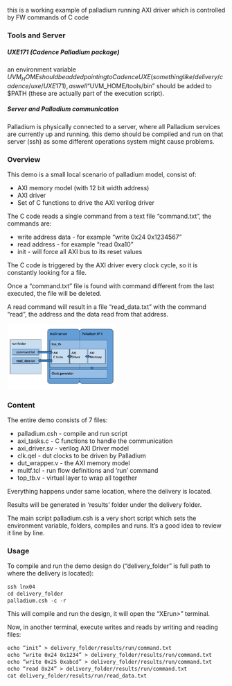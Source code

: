 this is a working example of palladium running AXI driver which is controlled by FW commands of C code

### Tools and Server
##### UXE171 (Cadence Palladium package)
an environment variable $UVM_HOME should be added pointing to Cadence UXE (something like /delivery/cadence/uxe/UXE171),as well “$UVM_HOME/tools/bin” should be added to $PATH (these are actually part of the execution script).
##### Server and Palladium communication
Palladium is physically connected to a server, where all Palladium services are currently up and running.
this demo should be compiled and run on that server (ssh) as some different operations system might cause problems.

### Overview
This demo is a small local scenario of palladium model, consist of:
 - AXI memory model (with 12 bit width address)
 - AXI driver
 - Set of C functions to drive the AXI verilog driver

The C code reads a single command from a text file “command.txt”, the commands are:
 - write  address   data  	- for example “write 0x24 0x1234567”
 - read   address 		- for example “read 0xa10” 
 - init			- will force all AXI bus to its reset values
 
The C code is triggered by the AXI driver every clock cycle, so it is constantly looking for a file.

Once a “command.txt” file is found with command different from the last executed, the file will be deleted.

A read command will result in a file “read_data.txt” with the command “read”, the address and the data read from that address.

<img src="c_axi_demo.png" width="50%">

### Content
The entire demo consists of 7 files:
 - palladium.csh  - compile and run script
 - axi_tasks.c    - C functions to handle the communication
 - axi_driver.sv  - verilog AXI Driver model
 - clk.qel        - dut clocks to be driven by Palladium
 - dut_wrapper.v  - the AXI memory model
 - multf.tcl      - run flow definitions and ‘run’ command
 - top_tb.v       - virtual layer to wrap all together
 
Everything happens under same location, where the delivery is located.

Results will be generated in ‘results’ folder under the delivery folder.

The main script palladium.csh is a very short script which sets the environment variable, folders, compiles and runs. It’s a good idea to review it line by line.

### Usage
To compile and run the demo design do (“delivery_folder” is full path to where the delivery is located):
```
ssh lnx04
cd delivery_folder
palladium.csh -c -r
```
This will compile and run the design, it will open the “XErun>” terminal.

Now, in another terminal, execute writes and reads by writing and reading files:
```
echo “init” > delivery_folder/results/run/command.txt
echo “write 0x24 0x1234” > delivery_folder/results/run/command.txt
echo “write 0x25 0xabcd” > delivery_folder/results/run/command.txt
echo “read 0x24” > delivery_folder/results/run/command.txt
cat delivery_folder/results/run/read_data.txt
```
